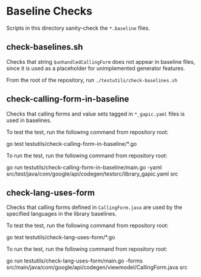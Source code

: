 Baseline Checks
===============
Scripts in this directory sanity-check the `*.baseline` files.

check-baselines.sh
------------------
Checks that string `$unhandledCallingForm` does not appear in baseline files,
since it is used as a placeholder for unimplemented generator features.

From the root of the repository, run `./testutils/check-baselines.sh`

check-calling-form-in-baseline
------------------------------
Checks that calling forms and value sets tagged in `*_gapic.yaml` files is used in baselines.

To test the test, run the following command from repository root:

  go test testutils/check-calling-form-in-baseline/*.go

To run the test, run the following command from repository root: 

  go run testutils/check-calling-form-in-baseline/main.go -yaml src/test/java/com/google/api/codegen/testsrc/library_gapic.yaml src
  
check-lang-uses-form
--------------------
Checks that calling forms defined in `CallingForm.java` are used by the specified languages in the library baselines.

To test the test, run the following command from repository root:

  go test testutils/check-lang-uses-form/*.go

To run the test, run the following command from repository root: 

  go run testutils/check-lang-uses-form/main.go -forms src/main/java/com/google/api/codegen/viewmodel/CallingForm.java src
  
